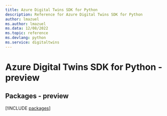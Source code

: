 ```yaml
---
title: Azure Digital Twins SDK for Python
description: Reference for Azure Digital Twins SDK for Python
author: lmazuel
ms.author: lmazuel
ms.data: 12/08/2022
ms.topic: reference
ms.devlang: python
ms.service: digitaltwins
---
```

# Azure Digital Twins SDK for Python - preview
## Packages - preview
[!INCLUDE [packages](digital-twins-index.md)]